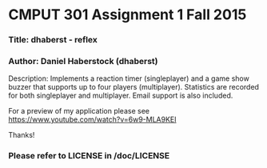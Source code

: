 <h1>CMPUT 301 Assignment 1 Fall 2015</h1>

<h3>Title: dhaberst - reflex</h3>
<h3>Author: Daniel Haberstock (dhaberst)</h3>

<p>Description: Implements a reaction timer (singleplayer) and a game show buzzer that supports up to four players (multiplayer).  Statistics are recorded for both singleplayer and multiplayer.  Email support is also included.

For a preview of my application please see https://www.youtube.com/watch?v=6w9-MLA9KEI

Thanks!</p>

<h3> Please refer to LICENSE in /doc/LICENSE </h3>
